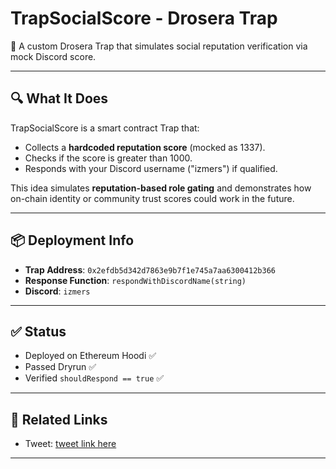 # TrapSocialScore - Drosera Trap

🚨 A custom Drosera Trap that simulates social reputation verification via mock Discord score.

---

## 🔍 What It Does

TrapSocialScore is a smart contract Trap that:
- Collects a **hardcoded reputation score** (mocked as 1337).
- Checks if the score is greater than 1000.
- Responds with your Discord username ("izmers") if qualified.

This idea simulates **reputation-based role gating** and demonstrates how on-chain identity or community trust scores could work in the future.

---

## 📦 Deployment Info

- **Trap Address**: `0x2efdb5d342d7863e9b7f1e745a7aa6300412b366`
- **Response Function**: `respondWithDiscordName(string)`
- **Discord**: `izmers`

---

## ✅ Status

- Deployed on Ethereum Hoodi ✅  
- Passed Dryrun ✅  
- Verified `shouldRespond == true` ✅

---

## 🔗 Related Links

- Tweet: [tweet link here](https://x.com/danializmer/status/1942131331141615786?s=46&t=S1GywDYfXTwt2Y3y1B8NAw)

---
